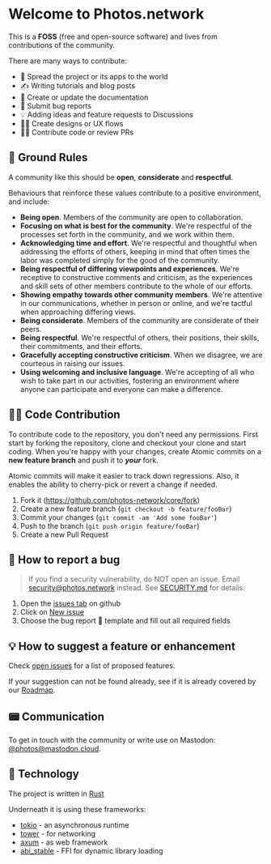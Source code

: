 # Welcome to Photos.network <!-- omit in toc -->

This is a **FOSS** (free and open-source software) and lives from contributions of the community.

There are many ways to contribute:

 * 📣 Spread the project or its apps to the world
 * ✍️ Writing tutorials and blog posts
 * 📝 Create or update the documentation
 * 🐛 Submit bug reports
 * 💡 Adding ideas and feature requests to Discussions
 * 👩‍🎨 Create designs or UX flows
 * 🧑‍💻 Contribute code or review PRs



## 📜 Ground Rules

A community like this should be **open**, **considerate** and **respectful**.

Behaviours that reinforce these values contribute to a positive environment, and include:

 * **Being open**. Members of the community are open to collaboration.
 * **Focusing on what is best for the community**. We're respectful of the processes set forth in the community, and we work within them.
 * **Acknowledging time and effort**. We're respectful and thoughtful when addressing the efforts of others, keeping in mind that often times the labor was completed simply for the good of the community.
 * **Being respectful of differing viewpoints and experiences**. We're receptive to constructive comments and criticism, as the experiences and skill sets of other members contribute to the whole of our efforts.
 * **Showing empathy towards other community members**. We're attentive in our communications, whether in person or online, and we're tactful when approaching differing views.
 * **Being considerate**. Members of the community are considerate of their peers.
 * **Being respectful**. We're respectful of others, their positions, their skills, their commitments, and their efforts.
 * **Gracefully accepting constructive criticism**. When we disagree, we are courteous in raising our issues.
 * **Using welcoming and inclusive language**. We're accepting of all who wish to take part in our activities, fostering an environment where anyone can participate and everyone can make a difference.



## 🧑‍💻 Code Contribution

To contribute code to the repository, you don't need any permissions.
First start by forking the repository, clone and checkout your clone and start coding.
When you're happy with your changes, create Atomic commits on a **new feature branch** and push it to ***your*** fork.

Atomic commits will make it easier to track down regressions. Also, it enables the ability to cherry-pick or revert a change if needed.

1. Fork it (https://github.com/photos-network/core/fork)
2. Create a new feature branch (`git checkout -b feature/fooBar`)
3. Commit your changes (`git commit -am 'Add some fooBar'`)
4. Push to the branch (`git push origin feature/fooBar`)
5. Create a new Pull Request



## 🐛 How to report a bug

> If you find a security vulnerability, do NOT open an issue. Email [security@photos.network](mailto:security@photos.network) instead. See [SECURITY.md](./SECURITY.md) for details.

1. Open the [issues tab](https://github.com/photos-network/core/issues) on github
2. Click on [New issue](https://github.com/photos-network/core/issues/new/choose)
3. Choose the bug report 🐛 template and fill out all required fields



## 💡 How to suggest a feature or enhancement

Check [open issues](https://github.com/photos-network/core/issues) for a list of proposed features.

If your suggestion can not be found already, see if it is already covered by our [Roadmap](https://github.com/photos-network/core/#roadmap).



## 📟 Communication

To get in touch with the community or write use on Mastodon: [@photos@mastodon.cloud](https://mastodon.cloud/@photos).



## 💾 Technology

The project is written in [Rust](https://rust-lang.org/) 

Underneath it is using these frameworks:

* [tokio](https://github.com/tokio-rs/tokio) - an asynchronous runtime
* [tower](https://github.com/tower-rs/tower) - for networking
* [axum](https://github.com/tokio-rs/axum) - as web framework
* [abi_stable](https://github.com/rodrimati1992/abi_stable_crates) - FFI for dynamic library loading
